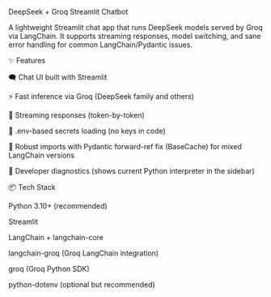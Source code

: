DeepSeek + Groq Streamlit Chatbot

A lightweight Streamlit chat app that runs DeepSeek models served by Groq via LangChain.
It supports streaming responses, model switching, and sane error handling for common LangChain/Pydantic issues.

✨ Features

🗨️ Chat UI built with Streamlit

⚡ Fast inference via Groq (DeepSeek family and others)

🔁 Streaming responses (token-by-token)

🔐 .env-based secrets loading (no keys in code)

🧰 Robust imports with Pydantic forward-ref fix (BaseCache) for mixed LangChain versions

🧪 Developer diagnostics (shows current Python interpreter in the sidebar)

📦 Tech Stack

Python 3.10+ (recommended)

Streamlit

LangChain + langchain-core

langchain-groq (Groq LangChain integration)

groq (Groq Python SDK)

python-dotenv (optional but recommended)
